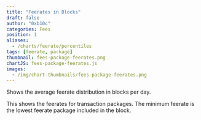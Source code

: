 ```yaml
---
title: "Feerates in Blocks"
draft: false
author: "0xb10c"
categories: Fees
position: 1
aliases:
  - /charts/feerate/percentiles
tags: [feerate, package]
thumbnail: fees-package-feerates.png
chartJS: fees-package-feerates.js
images:
  - /img/chart-thumbnails/fees-package-feerates.png
---
```


Shows the average feerate distribution in blocks per day.
<!--more-->

This shows the feerates for transaction packages. The minimum feerate is the
lowest feerate package included in the block.